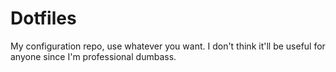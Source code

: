 # Dotfiles

My configuration repo, use whatever you want. I don't think it'll be useful for anyone since I'm professional dumbass.

